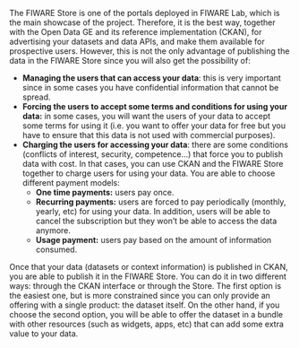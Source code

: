 The FIWARE Store is one of the portals deployed in FIWARE Lab, which is the main
showcase of the project. Therefore, it is the best way, together with the Open
Data GE and its reference implementation (CKAN), for advertising your datasets
and data APIs, and make them available for prospective users. However, this is
not the only advantage of publishing the data in the FIWARE Store since you will
also get the possibility of:

-   **Managing the users that can access your data**: this is very important
    since in some cases you have confidential information that cannot be spread.
-   **Forcing the users to accept some terms and conditions for using your
    data:** in some cases, you will want the users of your data to accept some
    terms for using it (i.e. you want to offer your data for free but you have
    to ensure that this data is not used with commercial purposes).
-   **Charging the users for accessing your data**: there are some conditions
    (conflicts of interest, security, competence...) that force you to publish
    data with cost. In that cases, you can use CKAN and the FIWARE Store
    together to charge users for using your data. You are able to choose
    different payment models:
    -   **One time payments:** users pay once.
    -   **Recurring payments:** users are forced to pay periodically (monthly,
        yearly, etc) for using your data. In addition, users will be able to
        cancel the subscription but they won’t be able to access the data
        anymore.
    -   **Usage payment:** users pay based on the amount of information
        consumed.

Once that your data (datasets or context information) is published in CKAN, you
are able to publish it in the FIWARE Store. You can do it in two different ways:
through the CKAN interface or through the Store. The first option is the easiest
one, but is more constrained since you can only provide an offering with a
single product: the dataset itself. On the other hand, if you choose the second
option, you will be able to offer the dataset in a bundle with other resources
(such as widgets, apps, etc) that can add some extra value to your data.
